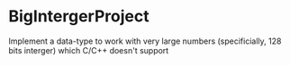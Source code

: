# BigIntergerProject
 Implement a data-type to work with very large numbers (specificially, 128 bits interger) which C/C++ doesn't support
